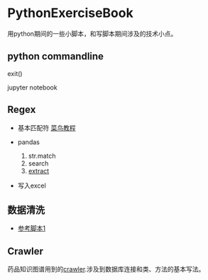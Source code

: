 # PythonExerciseBook
用python期间的一些小脚本，和写脚本期间涉及的技术小点。

## python commandline

  exit()
  
  jupyter notebook

## Regex 
+ 基本匹配符 [菜鸟教程](https://www.runoob.com/python/python-reg-expressions.html) 

+ pandas
  1. str.match
  2. search
  3. [extract](https://blog.csdn.net/Guo_ya_nan/article/details/80920007)

+ 写入excel 

## 数据清洗
+ [参考脚本1](https://github.com/Ddd1101/BGP_1)

## Crawler

药品知识图谱用到的[crawler](https://github.com/A-ZHANG1/drug/tree/master/crawler/crawler).涉及到数据库连接和类、方法的基本写法。
